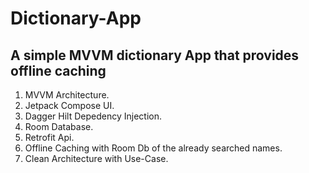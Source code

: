 # Dictionary-App
## A simple MVVM dictionary App that provides offline caching
1. MVVM Architecture.
2. Jetpack Compose UI.
3. Dagger Hilt Depedency Injection.
4. Room Database.
5. Retrofit Api.
6. Offline Caching with Room Db of the already searched names.
7. Clean Architecture with Use-Case.
